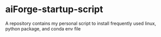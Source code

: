 # aiForge-startup-script
A repository contains my personal script to install frequently used linux, python package, and conda env file
